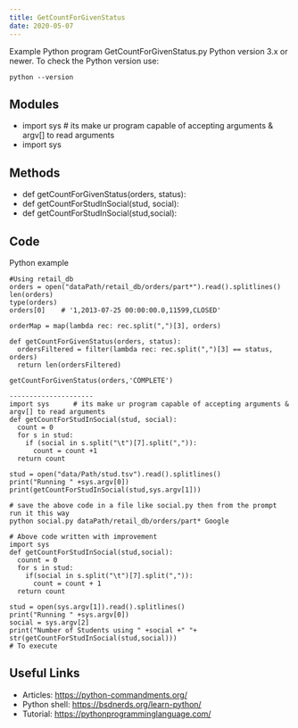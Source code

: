 ```yaml
---
title: GetCountForGivenStatus
date: 2020-05-07
---
```

Example Python program GetCountForGivenStatus.py
Python version 3.x or newer.
To check the Python version use:

    python --version

## Modules

* import sys  # its make ur program capable of accepting arguments & argv[] to read arguments
* import sys

## Methods

* def getCountForGivenStatus(orders, status):
* def getCountForStudInSocial(stud, social):
* def getCountForStudInSocial(stud,social):

## Code

Python example

    #Using retail_db
    orders = open("dataPath/retail_db/orders/part*").read().splitlines()
    len(orders)
    type(orders)
    orders[0]    # '1,2013-07-25 00:00:00.0,11599,CLOSED'
    
    orderMap = map(lambda rec: rec.split(",")[3], orders)
    
    def getCountForGivenStatus(orders, status):
      ordersFiltered = filter(lambda rec: rec.split(",")[3] == status, orders)
      return len(ordersFiltered)
    
    getCountForGivenStatus(orders,'COMPLETE')
    
    ---------------------
    import sys      # its make ur program capable of accepting arguments & argv[] to read arguments
    def getCountForStudInSocial(stud, social):
      count = 0
      for s in stud:
        if (social in s.split("\t")[7].split(",")):
          count = count +1
      return count  
    
    stud = open("data/Path/stud.tsv").read().splitlines()
    print("Running " +sys.argv[0])
    print(getCountForStudInSocial(stud,sys.argv[1]))
    
    # save the above code in a file like social.py then from the prompt run it this way
    python social.py dataPath/retail_db/orders/part* Google
    
    # Above code written with improvement
    import sys
    def getCountForStudInSocial(stud,social):
      counnt = 0
      for s in stud:
        if(social in s.split("\t")[7].split(",")):
          count = count + 1
      return count
    
    stud = open(sys.argv[1]).read().splitlines()
    print("Running " +sys.argv[0])
    social = sys.argv[2]
    print("Number of Students using " +social +" "+ str(getCountForStudInSocial(stud,social)))
    # To execute
    
    

## Useful Links

- Articles: https://python-commandments.org/
- Python shell: https://bsdnerds.org/learn-python/
- Tutorial: https://pythonprogramminglanguage.com/

